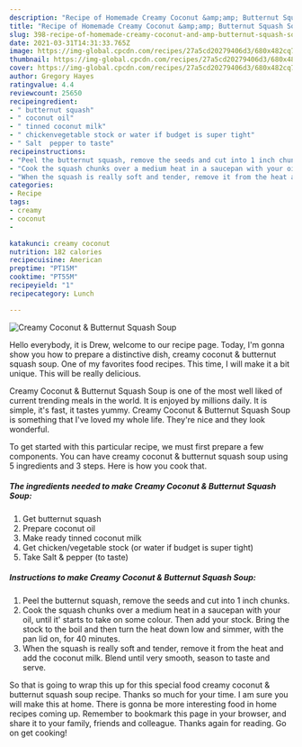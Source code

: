 ```yaml
---
description: "Recipe of Homemade Creamy Coconut &amp;amp; Butternut Squash Soup"
title: "Recipe of Homemade Creamy Coconut &amp;amp; Butternut Squash Soup"
slug: 398-recipe-of-homemade-creamy-coconut-and-amp-butternut-squash-soup
date: 2021-03-31T14:31:33.765Z
image: https://img-global.cpcdn.com/recipes/27a5cd20279406d3/680x482cq70/creamy-coconut-butternut-squash-soup-recipe-main-photo.jpg
thumbnail: https://img-global.cpcdn.com/recipes/27a5cd20279406d3/680x482cq70/creamy-coconut-butternut-squash-soup-recipe-main-photo.jpg
cover: https://img-global.cpcdn.com/recipes/27a5cd20279406d3/680x482cq70/creamy-coconut-butternut-squash-soup-recipe-main-photo.jpg
author: Gregory Hayes
ratingvalue: 4.4
reviewcount: 25650
recipeingredient:
- " butternut squash"
- " coconut oil"
- " tinned coconut milk"
- " chickenvegetable stock or water if budget is super tight"
- " Salt  pepper to taste"
recipeinstructions:
- "Peel the butternut squash, remove the seeds and cut into 1 inch chunks."
- "Cook the squash chunks over a medium heat in a saucepan with your oil, until it&#39; starts to take on some colour. Then add your stock. Bring the stock to the boil and then turn the heat down low and simmer, with the pan lid on, for 40 minutes."
- "When the squash is really soft and tender, remove it from the heat and add the coconut milk. Blend until very smooth, season to taste and serve."
categories:
- Recipe
tags:
- creamy
- coconut
- 

katakunci: creamy coconut  
nutrition: 182 calories
recipecuisine: American
preptime: "PT15M"
cooktime: "PT55M"
recipeyield: "1"
recipecategory: Lunch

---
```



![Creamy Coconut &amp; Butternut Squash Soup](https://img-global.cpcdn.com/recipes/27a5cd20279406d3/680x482cq70/creamy-coconut-butternut-squash-soup-recipe-main-photo.jpg)

Hello everybody, it is Drew, welcome to our recipe page. Today, I'm gonna show you how to prepare a distinctive dish, creamy coconut &amp; butternut squash soup. One of my favorites food recipes. This time, I will make it a bit unique. This will be really delicious.

Creamy Coconut &amp; Butternut Squash Soup is one of the most well liked of current trending meals in the world. It is enjoyed by millions daily. It is simple, it's fast, it tastes yummy. Creamy Coconut &amp; Butternut Squash Soup is something that I've loved my whole life. They're nice and they look wonderful.




To get started with this particular recipe, we must first prepare a few components. You can have creamy coconut &amp; butternut squash soup using 5 ingredients and 3 steps. Here is how you cook that.

<!--inarticleads1-->

##### The ingredients needed to make Creamy Coconut &amp; Butternut Squash Soup:

1. Get  butternut squash
1. Prepare  coconut oil
1. Make ready  tinned coconut milk
1. Get  chicken/vegetable stock (or water if budget is super tight)
1. Take  Salt &amp; pepper (to taste)




<!--inarticleads2-->

##### Instructions to make Creamy Coconut &amp; Butternut Squash Soup:

1. Peel the butternut squash, remove the seeds and cut into 1 inch chunks.
1. Cook the squash chunks over a medium heat in a saucepan with your oil, until it&#39; starts to take on some colour. Then add your stock. Bring the stock to the boil and then turn the heat down low and simmer, with the pan lid on, for 40 minutes.
1. When the squash is really soft and tender, remove it from the heat and add the coconut milk. Blend until very smooth, season to taste and serve.




So that is going to wrap this up for this special food creamy coconut &amp; butternut squash soup recipe. Thanks so much for your time. I am sure you will make this at home. There is gonna be more interesting food in home recipes coming up. Remember to bookmark this page in your browser, and share it to your family, friends and colleague. Thanks again for reading. Go on get cooking!
